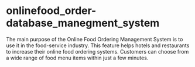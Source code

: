 # onlinefood_order-database_manegment_system
The main purpose of the Online Food Ordering Management System is to use it in the food-service industry. This feature helps hotels and restaurants to increase their online food ordering systems. Customers can choose from a wide range of food menu items within just a few minutes.
